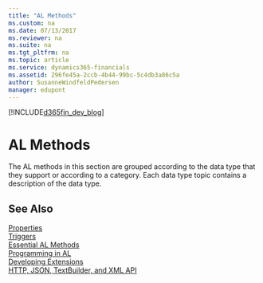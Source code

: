 ```yaml
---
title: "AL Methods"
ms.custom: na
ms.date: 07/13/2017
ms.reviewer: na
ms.suite: na
ms.tgt_pltfrm: na
ms.topic: article
ms.service: dynamics365-financials
ms.assetid: 296fe45a-2ccb-4b44-99bc-5c4db3a86c5a
author: SusanneWindfeldPedersen
manager: edupont
---
```


[!INCLUDE[d365fin_dev_blog](includes/d365fin_dev_blog.md)] 

# AL Methods    
The AL methods in this section are grouped according to the data type that they support or according to a category. Each data type topic contains a description of the data type.  

## See Also  
[Properties](../properties/devenv-properties.md)   
[Triggers](../triggers/devenv-triggers.md)   
[Essential AL Methods](../devenv-Essential-AL-Methods.md)   
[Programming in AL](../devenv-Programming-in-AL.md)  
[Developing Extensions](../devenv-dev-overview.md)  
[HTTP, JSON, TextBuilder, and XML API](../devenv-restapi-overview.md)  
